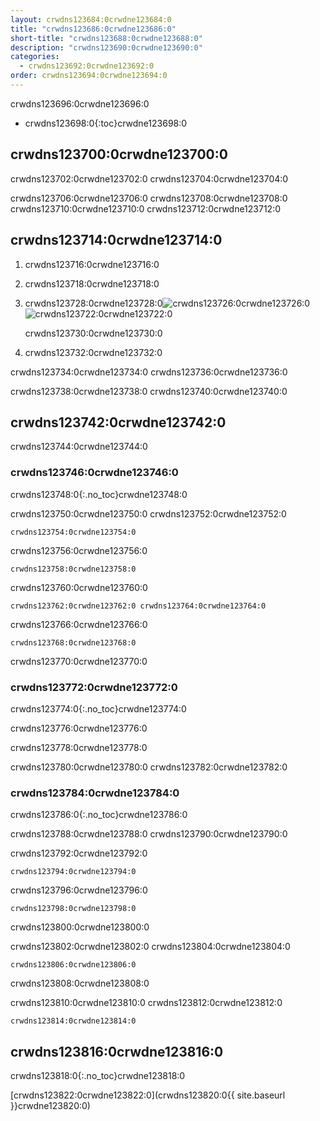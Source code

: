 ```yaml
---
layout: crwdns123684:0crwdne123684:0
title: "crwdns123686:0crwdne123686:0"
short-title: "crwdns123688:0crwdne123688:0"
description: "crwdns123690:0crwdne123690:0"
categories:
  - crwdns123692:0crwdne123692:0
order: crwdns123694:0crwdne123694:0
---
```

crwdns123696:0crwdne123696:0

* crwdns123698:0{:toc}crwdne123698:0

## crwdns123700:0crwdne123700:0

crwdns123702:0crwdne123702:0 crwdns123704:0crwdne123704:0

crwdns123706:0crwdne123706:0 crwdns123708:0crwdne123708:0 crwdns123710:0crwdne123710:0 crwdns123712:0crwdne123712:0

## crwdns123714:0crwdne123714:0

1. crwdns123716:0crwdne123716:0

2. crwdns123718:0crwdne123718:0

3. crwdns123728:0crwdne123728:0![crwdns123726:0crwdne123726:0](crwdns123724:0crwdne123724:0)  
    ![crwdns123722:0crwdne123722:0](crwdns123720:0crwdne123720:0)
    
    crwdns123730:0crwdne123730:0

4. crwdns123732:0crwdne123732:0

crwdns123734:0crwdne123734:0 crwdns123736:0crwdne123736:0

crwdns123738:0crwdne123738:0 crwdns123740:0crwdne123740:0

## crwdns123742:0crwdne123742:0

crwdns123744:0crwdne123744:0

### crwdns123746:0crwdne123746:0

crwdns123748:0{:.no_toc}crwdne123748:0

crwdns123750:0crwdne123750:0 crwdns123752:0crwdne123752:0

    crwdns123754:0crwdne123754:0
    

crwdns123756:0crwdne123756:0

    crwdns123758:0crwdne123758:0
    

crwdns123760:0crwdne123760:0

    crwdns123762:0crwdne123762:0 crwdns123764:0crwdne123764:0
    

crwdns123766:0crwdne123766:0

    crwdns123768:0crwdne123768:0
    

crwdns123770:0crwdne123770:0

### crwdns123772:0crwdne123772:0

crwdns123774:0{:.no_toc}crwdne123774:0

crwdns123776:0crwdne123776:0

crwdns123778:0crwdne123778:0

crwdns123780:0crwdne123780:0 crwdns123782:0crwdne123782:0

### crwdns123784:0crwdne123784:0

crwdns123786:0{:.no_toc}crwdne123786:0

crwdns123788:0crwdne123788:0 crwdns123790:0crwdne123790:0

crwdns123792:0crwdne123792:0

    crwdns123794:0crwdne123794:0
    

crwdns123796:0crwdne123796:0

    crwdns123798:0crwdne123798:0
    

crwdns123800:0crwdne123800:0

crwdns123802:0crwdne123802:0 crwdns123804:0crwdne123804:0

    crwdns123806:0crwdne123806:0
    

crwdns123808:0crwdne123808:0

crwdns123810:0crwdne123810:0 crwdns123812:0crwdne123812:0

    crwdns123814:0crwdne123814:0
    

## crwdns123816:0crwdne123816:0

crwdns123818:0{:.no_toc}crwdne123818:0

[crwdns123822:0crwdne123822:0](crwdns123820:0{{ site.baseurl }}crwdne123820:0)